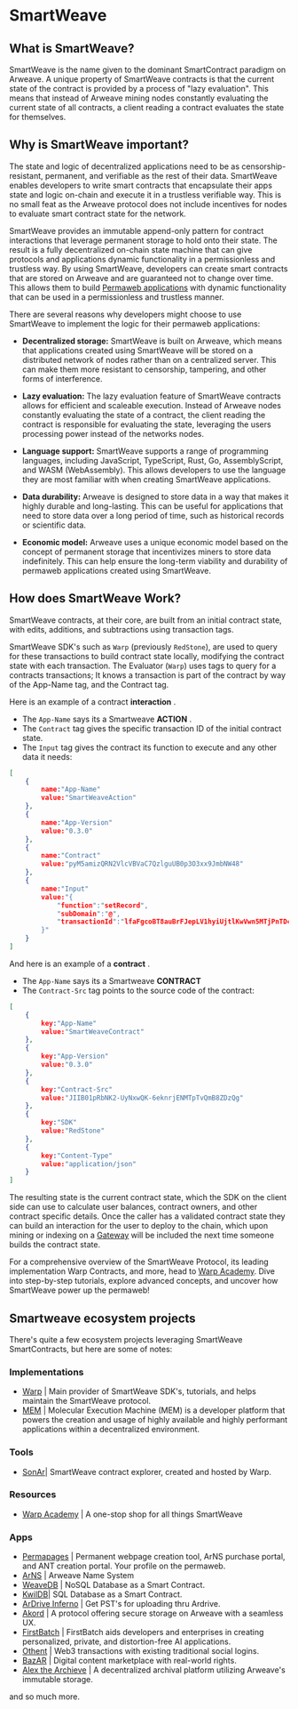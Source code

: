 # SmartWeave

## What is SmartWeave?

SmartWeave is the name given to the dominant SmartContract paradigm on Arweave. A unique property of SmartWeave contracts is that the current state of the contract is provided by a process of "lazy evaluation". This means that instead of Arweave mining nodes constantly evaluating the current state of all contracts, a client reading a contract evaluates the state for themselves.

## Why is SmartWeave important?

The state and logic of decentralized applications need to be as censorship-resistant, permanent, and verifiable as the rest of their data. SmartWeave enables developers to write smart contracts that encapsulate their apps state and logic on-chain and execute it in a trustless verifiable way. This is no small feat as the Arweave protocol does not include incentives for nodes to evaluate smart contract state for the network.

SmartWeave provides an immutable append-only pattern for contract interactions that leverage permanent storage to hold onto their state. The result is a fully decentralized on-chain state machine that can give protocols and applications dynamic functionality in a permissionless and trustless way. By using SmartWeave, developers can create smart contracts that are stored on Arweave and are guaranteed not to change over time. This allows them to build [Permaweb applications](/concepts/permawebApplications.md) with dynamic functionality that can be used in a permissionless and trustless manner.

There are several reasons why developers might choose to use SmartWeave to implement the logic for their permaweb applications:

- **Decentralized storage:** SmartWeave is built on Arweave, which means that applications created using SmartWeave will be stored on a distributed network of nodes rather than on a centralized server. This can make them more resistant to censorship, tampering, and other forms of interference.

- **Lazy evaluation:** The lazy evaluation feature of SmartWeave contracts allows for efficient and scaleable execution. Instead of Arweave nodes constantly evaluating the state of a contract, the client reading the contract is responsible for evaluating the state, leveraging the users processing power instead of the networks nodes.

- **Language support:** SmartWeave supports a range of programming languages, including JavaScript, TypeScript, Rust, Go, AssemblyScript, and WASM (WebAssembly). This allows developers to use the language they are most familiar with when creating SmartWeave applications.

- **Data durability:** Arweave is designed to store data in a way that makes it highly durable and long-lasting. This can be useful for applications that need to store data over a long period of time, such as historical records or scientific data.

- **Economic model:** Arweave uses a unique economic model based on the concept of permanent storage that incentivizes miners to store data indefinitely. This can help ensure the long-term viability and durability of permaweb applications created using SmartWeave.

## How does SmartWeave Work?

SmartWeave contracts, at their core, are built from an initial contract state, with edits, additions, and subtractions using transaction tags. 

SmartWeave SDK's such as `Warp` (previously `RedStone`), are used to query for these transactions to build contract state locally, modifying the contract state with each transaction. The Evaluator (`Warp`) uses tags to query for a contracts transactions; It knows a transaction is part of the contract by way of the App-Name tag, and the Contract tag.  

Here is an example of a contract **interaction** .
- The `App-Name` says its a Smartweave **ACTION** . 
- The `Contract` tag gives the specific transaction ID of the initial contract state. 
- The `Input` tag gives the contract its function to execute and any other data it needs: 

```json
[
    {
        name:"App-Name"
        value:"SmartWeaveAction"
    },
    {
        name:"App-Version"
        value:"0.3.0"
    },
    {
        name:"Contract"
        value:"pyM5amizQRN2VlcVBVaC7QzlguUB0p3O3xx9JmbNW48"
    },
    {
        name:"Input"
        value:"{
            "function":"setRecord",
            "subDomain":"@",
            "transactionId":"lfaFgcoBT8auBrFJepLV1hyiUjtlKwVwn5MTjPnTDcs"
        }"
    }
]
```
And here is an example of a **contract** . 
- The `App-Name` says its a Smartweave **CONTRACT**
- The `Contract-Src` tag points to the source code of the contract:

```json
[
    {
        key:"App-Name"
        value:"SmartWeaveContract"
    },
    {
        key:"App-Version"
        value:"0.3.0"
    },
    {
        key:"Contract-Src"
        value:"JIIB01pRbNK2-UyNxwQK-6eknrjENMTpTvQmB8ZDzQg"
    },
    {
        key:"SDK"
        value:"RedStone"
    },
    {
        key:"Content-Type"
        value:"application/json"
    }
]
```

The resulting state is the current contract state, which the SDK on the client side can use to calculate user balances, contract owners, and other contract specific details. Once the caller has a validated contract state they can build an interaction for the user to deploy to the chain, which upon mining or indexing on a [Gateway](/concepts/gateways.md) will be included the next time someone builds the contract state.

For a comprehensive overview of the SmartWeave Protocol, its leading implementation Warp Contracts, and more, head to [Warp Academy](https://academy.warp.cc/). Dive into step-by-step tutorials, explore advanced concepts, and uncover how SmartWeave power up the permaweb!

## Smartweave ecosystem projects

There's quite a few ecosystem projects leveraging SmartWeave SmartContracts, but here are some of notes:

### Implementations
- [Warp](https://warp.cc/) | Main provider of SmartWeave SDK's, tutorials, and helps maintain the SmartWeave protocol.
- [MEM](https://www.mem.tech/) | Molecular Execution Machine (MEM) is a developer platform that powers the creation and usage of highly available and highly performant applications within a decentralized environment.

### Tools
- [SonAr](https://sonar.warp.cc/#/app/contracts)| SmartWeave contract explorer, created and hosted by Warp.

### Resources
- [Warp Academy](https://academy.warp.cc/) | A one-stop shop for all things SmartWeave

### Apps
- [Permapages](https://permapages.app/) | Permanent webpage creation tool, ArNS purchase portal, and ANT creation portal. Your profile on the permaweb.
- [ArNS](arns.md) | Arweave Name System <!-- // todo: update to arns portal when portal is released -->
- [WeaveDB](https://weavedb.dev/) | NoSQL Database as a Smart Contract.
- [KwilDB](https://docs.kwil.com/)| SQL Database as a Smart Contract.
- [ArDrive Inferno](https://ardrive.io/inferno/) | Get PST's for uploading thru Ardrive.
- [Akord](https://akord.com/) | A protocol offering secure storage on Arweave with a seamless UX.
- [FirstBatch](https://www.firstbatch.xyz/) | FirstBatch aids developers and enterprises in creating personalized, private, and distortion-free AI applications.
- [Othent](https://othent.io/) | Web3 transactions with existing traditional social logins.
- [BazAR](https://bazar.arweave.dev/) | Digital content marketplace with real-world rights.
- [Alex the Archieve](https://alex.arweave.dev/) | A decentralized archival platform utilizing Arweave's immutable storage.

and so much more.
